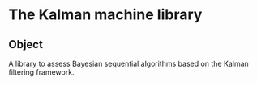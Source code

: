 # The Kalman machine library

## Object

A library to assess Bayesian sequential algorithms based on the Kalman filtering framework.
